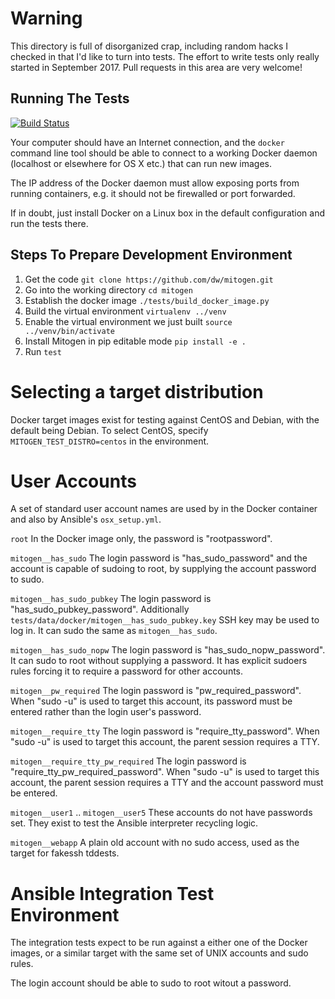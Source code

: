 # Warning

This directory is full of disorganized crap, including random hacks I checked
in that I'd like to turn into tests. The effort to write tests only really
started in September 2017. Pull requests in this area are very welcome!


## Running The Tests

[![Build Status](https://api.travis-ci.org/dw/mitogen.svg?branch=master)](https://travis-ci.org/dw/mitogen)

Your computer should have an Internet connection, and the ``docker`` command
line tool should be able to connect to a working Docker daemon (localhost or
elsewhere for OS X etc.) that can run new images.

The IP address of the Docker daemon must allow exposing ports from running
containers, e.g. it should not be firewalled or port forwarded.

If in doubt, just install Docker on a Linux box in the default configuration
and run the tests there.

## Steps To Prepare Development Environment

1. Get the code ``git clone https://github.com/dw/mitogen.git``
1. Go into the working directory ``cd mitogen``
1. Establish the docker image ``./tests/build_docker_image.py``
1. Build the virtual environment ``virtualenv ../venv``
1. Enable the virtual environment we just built ``source ../venv/bin/activate``
1. Install Mitogen in pip editable mode ``pip install -e .``
1. Run ``test``


# Selecting a target distribution

Docker target images exist for testing against CentOS and Debian, with the
default being Debian. To select CentOS, specify `MITOGEN_TEST_DISTRO=centos` in
the environment.


# User Accounts

A set of standard user account names are used by in the Docker container and
also by Ansible's `osx_setup.yml`.

`root`
    In the Docker image only, the password is "rootpassword".

`mitogen__has_sudo`
    The login password is "has_sudo_password" and the account is capable of
    sudoing to root, by supplying the account password to sudo.

`mitogen__has_sudo_pubkey`
    The login password is "has_sudo_pubkey_password". Additionally
    `tests/data/docker/mitogen__has_sudo_pubkey.key` SSH key may be used to log
    in. It can sudo the same as `mitogen__has_sudo`.

`mitogen__has_sudo_nopw`
    The login password is "has_sudo_nopw_password". It can sudo to root without
    supplying a password. It has explicit sudoers rules forcing it to require a
    password for other accounts.

`mitogen__pw_required`
    The login password is "pw_required_password". When "sudo -u" is used to
    target this account, its password must be entered rather than the login
    user's password.

`mitogen__require_tty`
    The login password is "require_tty_password". When "sudo -u" is used to
    target this account, the parent session requires a TTY.

`mitogen__require_tty_pw_required`
    The login password is "require_tty_pw_required_password". When "sudo -u" is
    used to target this account, the parent session requires a TTY and the
    account password must be entered.

`mitogen__user1` .. `mitogen__user5`
    These accounts do not have passwords set. They exist to test the Ansible
    interpreter recycling logic.

`mitogen__webapp`
    A plain old account with no sudo access, used as the target for fakessh
    tddests.


# Ansible Integration Test Environment

The integration tests expect to be run against a either one of the Docker
images, or a similar target with the same set of UNIX accounts and sudo rules.

The login account should be able to sudo to root witout a password.
